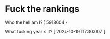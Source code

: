 # Fuck the rankings

Who the hell am I?
{ 5918604 }

What fucking year is it?
[ 2024-10-19T17:30:00Z ]
